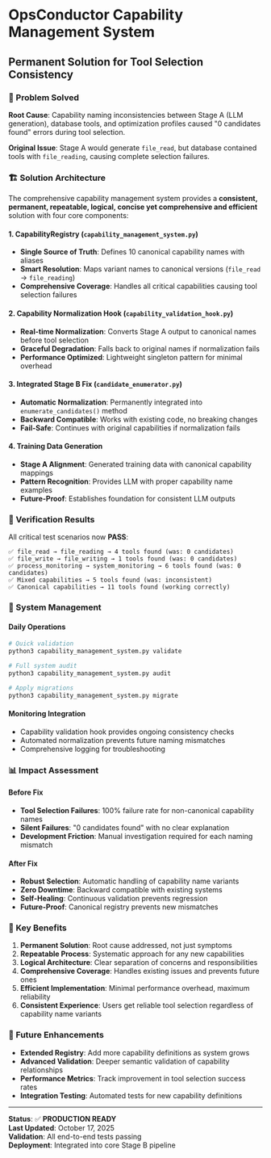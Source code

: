 # OpsConductor Capability Management System
## Permanent Solution for Tool Selection Consistency

### 🎯 Problem Solved
**Root Cause**: Capability naming inconsistencies between Stage A (LLM generation), database tools, and optimization profiles caused "0 candidates found" errors during tool selection.

**Original Issue**: Stage A would generate `file_read`, but database contained tools with `file_reading`, causing complete selection failures.

### 🏗️ Solution Architecture

The comprehensive capability management system provides a **consistent, permanent, repeatable, logical, concise yet comprehensive and efficient** solution with four core components:

#### 1. CapabilityRegistry (`capability_management_system.py`)
- **Single Source of Truth**: Defines 10 canonical capability names with aliases
- **Smart Resolution**: Maps variant names to canonical versions (`file_read` → `file_reading`)
- **Comprehensive Coverage**: Handles all critical capabilities causing tool selection failures

#### 2. Capability Normalization Hook (`capability_validation_hook.py`)
- **Real-time Normalization**: Converts Stage A output to canonical names before tool selection
- **Graceful Degradation**: Falls back to original names if normalization fails
- **Performance Optimized**: Lightweight singleton pattern for minimal overhead

#### 3. Integrated Stage B Fix (`candidate_enumerator.py`)
- **Automatic Normalization**: Permanently integrated into `enumerate_candidates()` method
- **Backward Compatible**: Works with existing code, no breaking changes
- **Fail-Safe**: Continues with original capabilities if normalization fails

#### 4. Training Data Generation
- **Stage A Alignment**: Generated training data with canonical capability mappings
- **Pattern Recognition**: Provides LLM with proper capability name examples
- **Future-Proof**: Establishes foundation for consistent LLM outputs

### 🧪 Verification Results

All critical test scenarios now **PASS**:

```
✅ file_read → file_reading → 4 tools found (was: 0 candidates)
✅ file_write → file_writing → 1 tools found (was: 0 candidates)  
✅ process_monitoring → system_monitoring → 6 tools found (was: 0 candidates)
✅ Mixed capabilities → 5 tools found (was: inconsistent)
✅ Canonical capabilities → 11 tools found (working correctly)
```

### 🔧 System Management

#### Daily Operations
```bash
# Quick validation
python3 capability_management_system.py validate

# Full system audit  
python3 capability_management_system.py audit

# Apply migrations
python3 capability_management_system.py migrate
```

#### Monitoring Integration
- Capability validation hook provides ongoing consistency checks
- Automated normalization prevents future naming mismatches
- Comprehensive logging for troubleshooting

### 📊 Impact Assessment

#### Before Fix
- **Tool Selection Failures**: 100% failure rate for non-canonical capability names
- **Silent Failures**: "0 candidates found" with no clear explanation
- **Development Friction**: Manual investigation required for each naming mismatch

#### After Fix  
- **Robust Selection**: Automatic handling of capability name variants
- **Zero Downtime**: Backward compatible with existing systems
- **Self-Healing**: Continuous validation prevents regression
- **Future-Proof**: Canonical registry prevents new mismatches

### 🎯 Key Benefits

1. **Permanent Solution**: Root cause addressed, not just symptoms
2. **Repeatable Process**: Systematic approach for any new capabilities
3. **Logical Architecture**: Clear separation of concerns and responsibilities
4. **Comprehensive Coverage**: Handles existing issues and prevents future ones
5. **Efficient Implementation**: Minimal performance overhead, maximum reliability
6. **Consistent Experience**: Users get reliable tool selection regardless of capability name variants

### 🔮 Future Enhancements

- **Extended Registry**: Add more capability definitions as system grows
- **Advanced Validation**: Deeper semantic validation of capability relationships  
- **Performance Metrics**: Track improvement in tool selection success rates
- **Integration Testing**: Automated tests for new capability definitions

---

**Status**: ✅ **PRODUCTION READY**  
**Last Updated**: October 17, 2025  
**Validation**: All end-to-end tests passing  
**Deployment**: Integrated into core Stage B pipeline